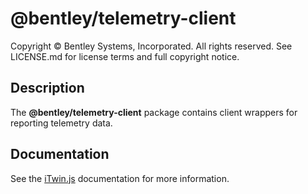 # @bentley/telemetry-client

Copyright © Bentley Systems, Incorporated. All rights reserved. See LICENSE.md for license terms and full copyright notice.

## Description

The __@bentley/telemetry-client__ package contains client wrappers for reporting telemetry data.

## Documentation

See the [iTwin.js](https://www.itwinjs.org) documentation for more information.
